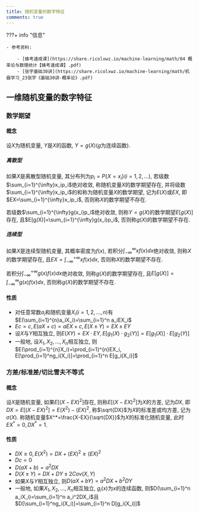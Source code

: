 ```yaml
---
title: 随机变量的数字特征
comments: true
---
```


???+ info "信息"

    - 参考资料:

        - [蜂考速成课](https://share.ricolxwz.io/machine-learning/math/04 概率论与数理统计【蜂考速成课】.pdf)
        - [张宇基础30讲](https://share.ricolxwz.io/machine-learning/math/机器学习_23张宇《基础30讲-概率论》.pdf)

## 一维随机变量的数字特征

### 数学期望

#### 概念

设$X$为随机变量, $Y$是$X$的函数, $Y=g(X)$($g$为连续函数).

##### 离散型

如果$X$是离散型随机变量, 其分布列为$p_i=P\{X=x_i\}(i=1, 2, ...)$, 若级数$\sum_{i=1}^{\infty}x_ip_i$绝对收敛, 称随机变量$X$的数学期望存在, 并将级数$\sum_{i=1}^{\infty}x_ip_i$的和称为随机变量$X$的数学期望, 记为$E(X)$或$EX$, 即$EX=\sum_{i=1}^{\infty}x_ip_i$, 否则称$X$的数学期望不存在. 

若级数$\sum_{i=1}^{\infty}g(x_i)p_i$绝对收敛, 则称$Y=g(X)$的数学期望$E[g(X)]$存在, 且$E[g(X)]=\sum_{i=1}^{\infty}g(x_i)p_i$, 否则称$g(X)$的数学期望不存在.

##### 连续型

如果$X$是连续型随机变量, 其概率密度为$f(x)$, 若积分$\int_{-\infty}^{\infty}xf(x)dx$绝对收敛, 则称$X$的数学期望存在, 且$EX=\int_{-\infty}^{+\infty}xf(x)dx$, 否则称$X$的数学期望不存在. 

若积分$\int_{-\infty}^{+\infty}g(x)f(x)dx$绝对收敛, 则称$g(X)$的数学期望存在, 且$E[g(X)]=\int_{-\infty}^{\infty}g(x)f(x)dx$, 否则称$g(X)$的数学期望不存在.

#### 性质

- 对任意常数$a_i$和随机变量$X_i(i=1, 2, ..., n)$有$E(\sum_{i=1}^{n}a_iX_i)=\sum_{i=1}^n a_iEX_i$
- $Ec=c, E(aX+c)=aEX+c, E(X\pm Y)=EX\pm EY$
- 设$X$与$Y$相互独立, 则$E(XY)=EX\cdot EY, E[g_1(X)\cdot g_2(Y)]=E[g_1(X)]\cdot E[g_2(Y)]$
- 一般地, 设$X_1, X_2, ..., X_n$相互独立, 则$E(\prod_{i=1}^{n}X_i)=\prod_{i=1}^{n}EX_i, E[\prod_{i=1}^ng_i(X_i)]=\prod_{i=1}^n E[g_i(X_i)]$

### 方差/标准差/切比雪夫不等式 

#### 概念

设$X$是随机变量, 如果$E[(X-EX)^2]$存在, 则称$E[(X-EX)^2]$为$X$的方差, 记为$DX$, 即$DX=E[(X-EX)^2]=E(X^2)-(EX)^2$, 称$\sqrt{DX}$为$X$的标准差或均方差, 记为$\sigma(X)$. 称随机变量$X^*=\frac{X-EX}{\sqrt{DX}}$为$X$的标准化随机变量, 此时$EX^*=0, DX^*=1$.

#### 性质

- $DX\geq 0, E(X^2)=DX+(EX)^2\geq (EX)^2$
- $Dc = 0$
- $D(aX+b)=a^2DX$
- $D(X\pm Y)=DX+DY\pm 2Cov(X, Y)$
- 如果$X$与$Y$相互独立, 则$D(aX+bY)=a^2DX+b^2DY$
- 一般地, 如果$X_1, X_2, ..., X_n$相互独立, $g_i(x)$为$x$的连续函数, 则$D(\sum_{i=1}^n a_iX_i)=\sum_{i=1}^n a_i^2DX_i$且$D[\sum_{i=1}^ng_i(X_i)]=\sum_{i=1}^n D[g_i(X_i)]$